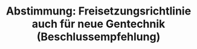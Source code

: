---
abstimmung:
  abstimmung: 1
  bundestagssitzung: 141
  legislaturperiode: 19
categories:
- Todo
data:
- title: Abstimmungsergebnis 20200117_1-data.pdf
  url: /res/2021-btw/abstimmungsergebnisse/20200117_1-data.pdf
- title: Abstimmungsergebnis 20200117_1_xls-data.xlsx
  url: /res/2021-btw/abstimmungsergebnisse/20200117_1_xls-data.xlsx
- title: Abstimmungsergebnis 20200117_1_xls-data.csv
  url: /res/2021-btw/abstimmungsergebnisse/csv/20200117_1_xls-data.csv
ergebnis:
  afd:
    enthaltung: 79
    gesamt: 90
    ja: 3
    nein: 0
    nichtabgegeben: 8
    ungueltig: 0
  bü90/gr:
    enthaltung: 0
    gesamt: 67
    ja: 0
    nein: 63
    nichtabgegeben: 4
    ungueltig: 0
  cdu/csu:
    enthaltung: 0
    gesamt: 246
    ja: 212
    nein: 0
    nichtabgegeben: 34
    ungueltig: 0
  die linke.:
    enthaltung: 0
    gesamt: 69
    ja: 0
    nein: 59
    nichtabgegeben: 10
    ungueltig: 0
  fdp:
    enthaltung: 0
    gesamt: 80
    ja: 69
    nein: 0
    nichtabgegeben: 11
    ungueltig: 0
  file: 20200117_1_xls-data.xlsx
  fraktionslos:
    enthaltung: 0
    gesamt: 5
    ja: 1
    nein: 1
    nichtabgegeben: 3
    ungueltig: 0
  spd:
    enthaltung: 0
    gesamt: 152
    ja: 132
    nein: 0
    nichtabgegeben: 20
    ungueltig: 0
layout: abstimmung
links:
- title: Link zu bundestag.de
  url: https://www.bundestag.de/parlament/plenum/abstimmung/abstimmung?id=659
preview: 'Deutscher Bundestag


  141. Sitzung des Deutschen Bundestages

  am Freitag, 17. Januar 2020


  Endgültiges Ergebnis der Namentlichen Abstimmung Nr. 1


  Beschlussempfehlung des Ausschusses für Ernährung und Landwirtschaft (10. Ausschuss)

  zu dem Antrag der Abgeordneten Harald Ebner, Renate Künast, Friedrich Ostendorff,

  weiterer Abgeordneter und der Fraktion BÜNDNIS 90/DIE GRÜNEN

  Die Freisetzungsrichtlinie 2001/18/EG in ihrer Regelungsschärfe auch für neue Gentechnik

  beibehalten - Regulierung im Einklang mit dem Vorsorgeprinzip auch in Zukunft sichern

  hier: Stellungnahme gegenüber der Bundesregierung gemäß Artikel 23 Absatz 2 des

  Grundgesetzes

  Drs. 19/9952 und 19/11179'
tags:
- Todo
title: 'Abstimmung: Freisetzungsrichtlinie auch für neue Gentechnik (Beschlussempfehlung)'
---